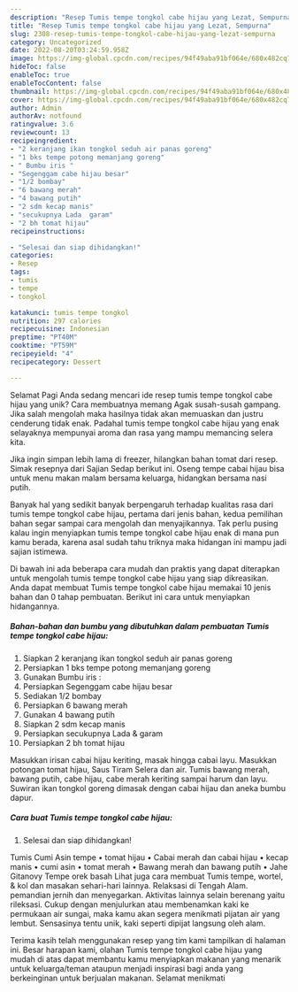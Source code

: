 ```yaml
---
description: "Resep Tumis tempe tongkol cabe hijau yang Lezat, Sempurna"
title: "Resep Tumis tempe tongkol cabe hijau yang Lezat, Sempurna"
slug: 2308-resep-tumis-tempe-tongkol-cabe-hijau-yang-lezat-sempurna
category: Uncategorized
date: 2022-08-20T03:24:59.958Z
image: https://img-global.cpcdn.com/recipes/94f49aba91bf064e/680x482cq70/tumis-tempe-tongkol-cabe-hijau-foto-resep-utama.jpg
hideToc: false
enableToc: true
enableTocContent: false
thumbnail: https://img-global.cpcdn.com/recipes/94f49aba91bf064e/680x482cq70/tumis-tempe-tongkol-cabe-hijau-foto-resep-utama.jpg
cover: https://img-global.cpcdn.com/recipes/94f49aba91bf064e/680x482cq70/tumis-tempe-tongkol-cabe-hijau-foto-resep-utama.jpg
author: Admin
authorAv: notfound
ratingvalue: 3.6
reviewcount: 13
recipeingredient:
- "2 keranjang ikan tongkol seduh air panas goreng"
- "1 bks tempe potong memanjang goreng"
- " Bumbu iris "
- "Segenggam cabe hijau besar"
- "1/2 bombay"
- "6 bawang merah"
- "4 bawang putih"
- "2 sdm kecap manis"
- "secukupnya Lada  garam"
- "2 bh tomat hijau"
recipeinstructions:

- "Selesai dan siap dihidangkan!"
categories:
- Resep
tags:
- tumis
- tempe
- tongkol

katakunci: tumis tempe tongkol 
nutrition: 297 calories
recipecuisine: Indonesian
preptime: "PT40M"
cooktime: "PT59M"
recipeyield: "4"
recipecategory: Dessert

---
```



Selamat Pagi Anda sedang mencari ide resep tumis tempe tongkol cabe hijau yang unik? Cara membuatnya memang Agak susah-susah gampang. Jika salah mengolah maka hasilnya tidak akan memuaskan dan justru cenderung tidak enak. Padahal tumis tempe tongkol cabe hijau yang enak selayaknya mempunyai aroma dan rasa yang mampu memancing selera kita.


Jika ingin simpan lebih lama di freezer, hilangkan bahan tomat dari resep. Simak resepnya dari Sajian Sedap berikut ini. Oseng tempe cabai hijau bisa untuk menu makan malam bersama keluarga, hidangkan bersama nasi putih.

Banyak hal yang sedikit banyak berpengaruh terhadap kualitas rasa dari tumis tempe tongkol cabe hijau, pertama dari jenis bahan, kedua pemilihan bahan segar sampai cara mengolah dan menyajikannya. Tak perlu pusing kalau ingin menyiapkan tumis tempe tongkol cabe hijau enak di mana pun kamu berada, karena asal sudah tahu triknya maka hidangan ini mampu jadi sajian istimewa.


Di bawah ini ada beberapa cara mudah dan praktis yang dapat diterapkan untuk mengolah tumis tempe tongkol cabe hijau yang siap dikreasikan. Anda dapat membuat Tumis tempe tongkol cabe hijau memakai 10 jenis bahan dan 0 tahap pembuatan. Berikut ini cara untuk menyiapkan hidangannya.

<!--inarticleads1-->

##### Bahan-bahan dan bumbu yang dibutuhkan dalam pembuatan Tumis tempe tongkol cabe hijau:

1. Siapkan 2 keranjang ikan tongkol seduh air panas goreng
1. Persiapkan 1 bks tempe potong memanjang goreng
1. Gunakan  Bumbu iris :
1. Persiapkan Segenggam cabe hijau besar
1. Sediakan 1/2 bombay
1. Persiapkan 6 bawang merah
1. Gunakan 4 bawang putih
1. Siapkan 2 sdm kecap manis
1. Persiapkan secukupnya Lada &amp; garam
1. Persiapkan 2 bh tomat hijau


Masukkan irisan cabai hijau keriting, masak hingga cabai layu. Masukkan potongan tomat hijau, Saus Tiram Selera dan air. Tumis bawang merah, bawang putih, cabe hijau, cabe merah keriting sampai harum dan layu. Suwiran ikan tongkol goreng dimasak dengan cabai hijau dan aneka bumbu dapur. 

<!--inarticleads2-->

##### Cara buat Tumis tempe tongkol cabe hijau:


1. Selesai dan siap dihidangkan!

Tumis Cumi Asin tempe • tomat hijau • Cabai merah dan cabai hijau • kecap manis • cumi asin • tomat merah • Bawang merah dan bawang putih • Jahe Gitanovy Tempe orek basah Lihat juga cara membuat Tumis tempe, wortel, &amp; kol dan masakan sehari-hari lainnya. Relaksasi di Tengah Alam. pemandian jernih dan menyegarkan. Aktivitas lainnya selain berenang yaitu rileksasi. Cukup dengan menjulurkan atau membenamkan kaki ke permukaan air sungai, maka kamu akan segera menikmati pijatan air yang lembut. Sensasinya tentu unik, kaki seperti dipijat langsung oleh alam. 

Terima kasih telah menggunakan resep yang tim kami tampilkan di halaman ini. Besar harapan kami, olahan Tumis tempe tongkol cabe hijau yang mudah di atas dapat membantu kamu menyiapkan makanan yang menarik untuk keluarga/teman ataupun menjadi inspirasi bagi anda yang berkeinginan untuk berjualan makanan. Selamat menikmati
